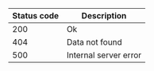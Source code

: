 | Status code | Description           |
|-------------|-----------------------|
| 200         | Ok                    |
| 404         | Data not found        |
| 500         | Internal server error |
